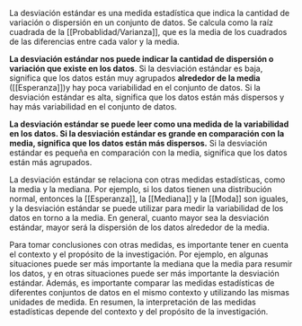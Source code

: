 La desviación estándar es una medida estadística que indica la cantidad de variación o dispersión en un conjunto de datos. Se calcula como la raíz cuadrada de la [[Probablidad/Varianza]], que es la media de los cuadrados de las diferencias entre cada valor y la media.

**La desviación estándar nos puede indicar la cantidad de dispersión o variación que existe en los datos**. Si la desviación estándar es baja, significa que los datos están muy agrupados **alrededor de la media** ([[Esperanza]])y hay poca variabilidad en el conjunto de datos. Si la desviación estándar es alta, significa que los datos están más dispersos y hay más variabilidad en el conjunto de datos.

**La desviación estándar se puede leer como una medida de la variabilidad en los datos. Si la desviación estándar es grande en comparación con la media, significa que los datos están más dispersos.** Si la desviación estándar es pequeña en comparación con la media, significa que los datos están más agrupados.

La desviación estándar se relaciona con otras medidas estadísticas, como la media y la mediana. Por ejemplo, si los datos tienen una distribución normal, entonces la [[Esperanza]], la [[Mediana]] y la [[Moda]] son iguales, y la desviación estándar se puede utilizar para medir la variabilidad de los datos en torno a la media. En general, cuanto mayor sea la desviación estándar, mayor será la dispersión de los datos alrededor de la media.

Para tomar conclusiones con otras medidas, es importante tener en cuenta el contexto y el propósito de la investigación. Por ejemplo, en algunas situaciones puede ser más importante la mediana que la media para resumir los datos, y en otras situaciones puede ser más importante la desviación estándar. Además, es importante comparar las medidas estadísticas de diferentes conjuntos de datos en el mismo contexto y utilizando las mismas unidades de medida. En resumen, la interpretación de las medidas estadísticas depende del contexto y del propósito de la investigación.